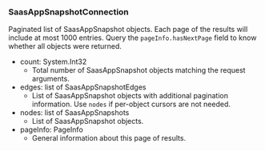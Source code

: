 ### SaasAppSnapshotConnection
Paginated list of SaasAppSnapshot objects. Each page of the results will include at most 1000 entries. Query the `pageInfo.hasNextPage` field to know whether all objects were returned.

- count: System.Int32
  - Total number of SaasAppSnapshot objects matching the request arguments.
- edges: list of SaasAppSnapshotEdges
  - List of SaasAppSnapshot objects with additional pagination information. Use `nodes` if per-object cursors are not needed.
- nodes: list of SaasAppSnapshots
  - List of SaasAppSnapshot objects.
- pageInfo: PageInfo
  - General information about this page of results.
